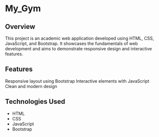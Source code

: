 # My_Gym
## Overview
This project is an academic web application developed using HTML, CSS, JavaScript, and Bootstrap. It showcases the fundamentals of web development and aims to demonstrate responsive design and interactive features.

## Features
Responsive layout using Bootstrap
Interactive elements with JavaScript
Clean and modern design 

## Technologies Used
* HTML
* CSS
* JavaScript
* Bootstrap
